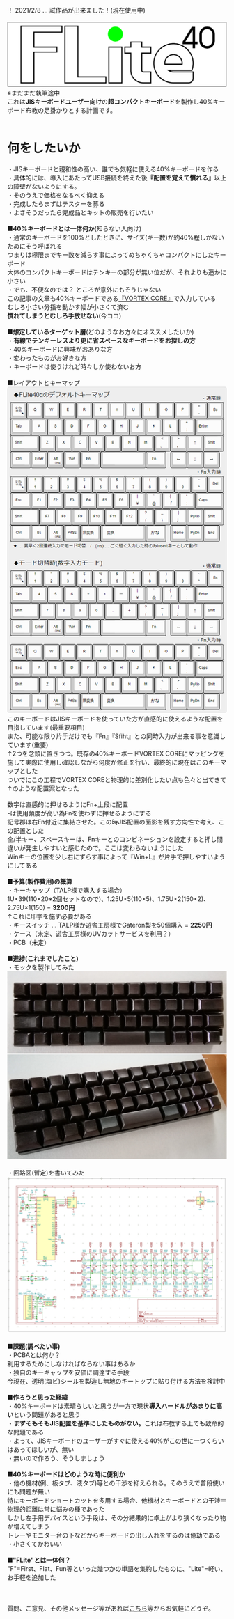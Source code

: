 ！ 2021/2/8 … 試作品が出来ました！(現在使用中) <BR>
<BR>
<img src=img/logo.png><BR>
※まだまだ執筆途中<BR>
これは<B>JISキーボードユーザー向け</B>の<B>超コンパクトキーボード</B>を製作し40%キーボード布教の足掛かりとする計画です。<BR>
<BR>
# 何をしたいか<BR>
・JISキーボードと親和性の高い、誰でも気軽に使える40%キーボードを作る<BR>
・具体的には、導入にあたってUSB接続を終えた後<B>『配置を覚えて慣れる』</B>以上の障壁がないようにする。<BR>
・そのうえで価格をなるべく抑える<BR>
・完成したらまずはテスターを募る<BR>
・よさそうだったら完成品とキットの販売を行いたい<BR>
<BR>
<B>■40%キーボードとは一体何か</B>(知らない人向け)<BR>
・通常のキーボードを100%としたときに、サイズ(キー数)が約40%程しかないためにそう呼ばれる<BR>
つまりは極限までキー数を減らす事によってめちゃくちゃコンパクトにしたキーボード<BR>
大体のコンパクトキーボードはテンキーの部分が無い位だが、それよりも遥かに小さい<BR>
・でも、不便なのでは？ ところが意外にもそうじゃない<BR>
この記事の文章も40%キーボードである<a href="https://www.amazon.co.jp/dp/B075FWF9RW" target="_blank">『VORTEX CORE』</a>で入力している<BR>
むしろ小さい分指を動かす幅が小さくて済む<BR>
<B>慣れてしまうとむしろ手放せない</B>(今ココ)<BR>
<BR>
<B>■想定しているターゲット層</B>(どのようなお方々にオススメしたいか)<BR>
・<B>有線でテンキーレスより更に省スペースなキーボードをお探しの方</B><BR>
・40%キーボードに興味がおありな方<BR>
・変わったものがお好きな方<BR>
・キーボードは使うけれど時々しか使わないお方<BR>
<BR>
  ■レイアウトとキーマップ<BR>
  <img src=img/kmap_40a.png><BR>
このキーボードはJISキーボードを使っていた方が直感的に使えるような配置を目指しています(最重要項目)<BR>
また、可能な限り片手だけでも『Fn』『Sfiht』との同時入力が出来る事を意識しています(重要)<BR>
↑2つを念頭に置きつつ。既存の40%キーボードVORTEX COREにマッピングを施して実際に使用し確認しながら何度か修正を行い、最終的に現在はこのキーマップとした<BR>
ついでにこの工程でVORTEX COREと物理的に差別化したい点も色々と出てきて↑のような配置案となった<BR>
<BR>
数字は直感的に押せるようにFn+上段に配置<BR>
-は使用頻度が高い為Fnを使わずに押せるようにする<BR>
記号郡は右Fn付近に集結させた。この時JIS配置の面影を残す方向性で考え、この配置とした<BR>
全/半キー、スペースキーは、Fnキーとのコンビネーションを設定すると押し間違いが発生しやすいと感じたので。ここは変わらないようにした<BR>
Winキーの位置を少し右にずらす事によって『Win+L』が片手で押しやすいようにしてある<BR>
<BR>
<B>■予算(製作費用)の概算</B><BR>
・キーキャップ（TALP様で購入する場合）<BR>
1U×39(110×20※2個セットなので)、1.25U×5(110×5)、1.75U×2(150×2)、2.75U×1(150) = <B>3200円</B><BR>
↑これに印字を施す必要がある<BR>
・キースイッチ … TALP様か遊舎工房様でGateron製を50個購入 = <B>2250円</B><BR>
・ケース（未定、遊舎工房様のUVカットサービスを利用？）<BR>
・PCB（未定）<BR>
<BR>
<B>■進捗(これまでしたこと)</B><BR>
・モックを製作してみた<BR>
<img src=img/mokku1.jpg><BR>
<img src=img/mokku2.jpg><BR>
<BR>
・回路図(暫定)を書いてみた<BR>
<img src=img/kairo1.jpg><BR>
<BR>
<B>■課題(調べたい事)</B><BR>
・PCBAとは何か？<BR>
利用するためにしなければならない事はあるか<BR>
・独自のキーキャップを安価に調達する手段<BR>
今現在、透明(塩ビ)シールを製造し無地のキートップに貼り付ける方法を検討中<BR>
<BR>
<B>■作ろうと思った経緯</B><BR>
・40%キーボードは素晴らしいと思うが一方で現状<B>導入ハードルがあまりに高い</B>という問題があると思う<BR>
・<B>まずそもそもJIS配置を基準にしたものがない。</B>これは布教する上でも致命的な問題である<BR>
・よって、JISキーボードのユーザーがすぐに使える40%がこの世に一つくらいはあってほしいが、無い<BR>
・無いので作ろう、そうしましょう<BR>
<BR>
<B>■40%キーボードはどのような時に便利か</B><BR>
・他の機材(例、板タブ、液タブ)等との干渉を抑えられる。そのうえで普段使いにも問題が無い<BR>
特にキーボードショートカットを多用する場合、他機材とキーボードとの干渉＝物理的距離は常に悩みの種であった<BR>
しかし左手用デバイスという手段は、その分結果的に卓上がより狭くなったり物が増えてしまう<BR>
トレーやモニター台の下などからキーボードの出し入れをするのは億劫である<BR>
・小さくてかわいい<BR>
<BR>
■<B>"FLite"とは一体何？</B><BR>
"F"=First、Flat、Fun等といった幾つかの単語を集約したものに、"Lite"=軽い、お手軽を追加した<BR>
<BR>
<BR>
<BR>
質問、ご意見、その他メッセージ等があれば<a href="https://twitter.com/r_feather1350" target="_blank">こちら</a>等からお気軽にどうぞ。<BR>
